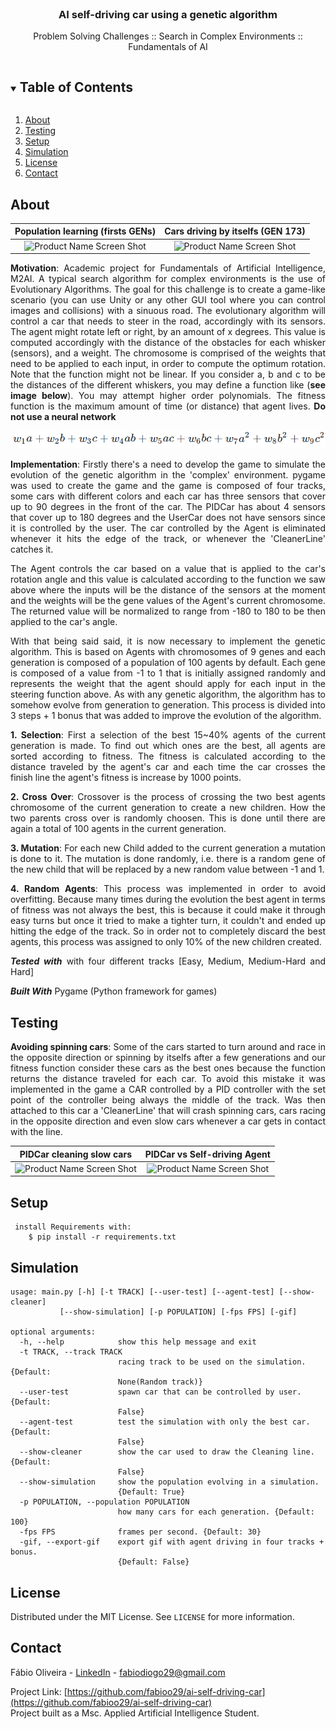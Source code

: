 <!-- PROJECT LOGO -->
<br />
<p align="center">

  <h3 align="center">AI self-driving car using a genetic algorithm</h3>

  <p align="center">
    Problem Solving Challenges :: Search in Complex Environments :: Fundamentals of AI 
    <br />
  </p>
</p>

<!-- TABLE OF CONTENTS -->
<details open="open">
  <summary><h2 style="display: inline-block">Table of Contents</h2></summary>
  <ol>
    <li><a href="#about">About</a></li>
    <li><a href="#testing">Testing</a></li>
    <li><a href="#setup">Setup</a></li>
    <li><a href="#simulation">Simulation</a></li>
    <li><a href="#license">License</a></li>
    <li><a href="#contact">Contact</a></li>
  </ol>
</details>

<!-- ABOUT THE PROJECT -->

## About

|        Population learning (firsts GENs)         |          Cars driving by itselfs (GEN 173)           |
| :----------------------------------------------: | :--------------------------------------------------: |
| ![Product Name Screen Shot](images/learning.gif) | ![Product Name Screen Shot](images/self-driving.gif) |

<div style="text-align: justify">
  
**Motivation**: Academic project for Fundamentals of Artificial Intelligence, M2AI. A typical search algorithm for complex environments is the use of Evolutionary Algorithms. The goal for this challenge is to create a game-like scenario (you can use Unity or any other GUI tool where you can control images and collisions) with a sinuous road. The evolutionary algorithm will control a car that needs to steer in the road, accordingly with its sensors. The agent might rotate left or right, by an amount of x degrees. This value is computed accordingly with the distance of the obstacles for each whisker (sensors), and a weight. The chromosome is comprised of the weights that need to be applied to each input, in order to compute the optimum rotation. Note that the function might not be linear. If you consider a, b and c to be the distances of the different whiskers, you may define a function like (**see image below**). You may attempt higher order polynomials. The fitness function is the maximum amount of time (or distance) that agent lives. **Do not use a neural network**

<p align="center">
  <img src="./images/ga_function.png" />
</p>

**Implementation**: Firstly there's a need to develop the game to simulate the evolution of the genetic algorithm in the 'complex' environment. pygame was used to create the game and the game is composed of four tracks, some cars with different colors and each car has three sensors that cover up to 90 degrees in the front of the car. The PIDCar has about 4 sensors that cover up to 180 degrees and the UserCar does not have sensors since it is controlled by the user. The car controlled by the Agent is eliminated whenever it hits the edge of the track, or whenever the 'CleanerLine' catches it.

The Agent controls the car based on a value that is applied to the car's rotation angle and this value is calculated according to the function we saw above where the inputs will be the distance of the sensors at the moment and the weights will be the gene values of the Agent's current chromosome. The returned value will be normalized to range from -180 to 180 to be then applied to the car's angle.

With that being said said, it is now necessary to implement the genetic algorithm. This is based on Agents with chromosomes of 9 genes and each generation is composed of a population of 100 agents by default. Each gene is composed of a value from -1 to 1 that is initially assigned randomly and represents the weight that the agent should apply for each input in the steering function above. As with any genetic algorithm, the algorithm has to somehow evolve from generation to generation. This process is divided into 3 steps + 1 bonus that was added to improve the evolution of the algorithm.

**1. Selection**: First a selection of the best 15~40% agents of the current generation is made. To find out which ones are the best, all agents are sorted according to fitness. The fitness is calculated according to the distance traveled by the agent's car and each time the car crosses the finish line the agent's fitness is increase by 1000 points.

**2. Cross Over**: Crossover is the process of crossing the two best agents chromosome of the current generation to create a new children. How the two parents cross over is randomly choosen. This is done until there are again a total of 100 agents in the current generation.

**3. Mutation**: For each new Child added to the current generation a mutation is done to it. The mutation is done randomly, i.e. there is a random gene of the new child that will be replaced by a new random value between -1 and 1.

**4. Random Agents**: This process was implemented in order to avoid overfitting. Because many times during the evolution the best agent in terms of fitness was not always the best, this is because it could make it through easy turns but once it tried to make a tighter turn, it couldn't and ended up hitting the edge of the track. So in order not to completely discard the best agents, this process was assigned to only 10% of the new children created.

**_Tested with_** with four different tracks [Easy, Medium, Medium-Hard and Hard]

**_Built With_** Pygame (Python framework for games)

<!-- TESTING -->

## Testing

**Avoiding spinning cars**: Some of the cars started to turn around and race in the opposite direction or spinning by itselfs after a few generations and our fitness function consider these cars as the best ones because the function returns the distance traveled for each car. To avoid this mistake it was implemented in the game a CAR controlled by a PID controller with the set point of the controller being always the middle of the track. Was then attached to this car a 'CleanerLine' that will crash spinning cars, cars racing in the opposite direction and even slow cars whenever a car gets in contact with the line.

|              PIDCar cleaning slow cars               |               PIDCar vs Self-driving Agent               |
| :--------------------------------------------------: | :------------------------------------------------------: |
| ![Product Name Screen Shot](images/learning_PID.gif) | ![Product Name Screen Shot](images/self-driving_PID.gif) |

</div>

<!-- SETUP -->

## Setup

     install Requirements with:
        $ pip install -r requirements.txt

<!-- SIMULATION -->

## Simulation

    usage: main.py [-h] [-t TRACK] [--user-test] [--agent-test] [--show-cleaner]
               [--show-simulation] [-p POPULATION] [-fps FPS] [-gif]

    optional arguments:
      -h, --help            show this help message and exit
      -t TRACK, --track TRACK
                            racing track to be used on the simulation. {Default:
                            None(Random track)}
      --user-test           spawn car that can be controlled by user. {Default:
                            False}
      --agent-test          test the simulation with only the best car. {Default:
                            False}
      --show-cleaner        show the car used to draw the Cleaning line. {Default:
                            False}
      --show-simulation     show the population evolving in a simulation.
                            {Default: True}
      -p POPULATION, --population POPULATION
                            how many cars for each generation. {Default: 100}
      -fps FPS              frames per second. {Default: 30}
      -gif, --export-gif    export gif with agent driving in four tracks + bonus.
                            {Default: False}

<!-- LICENSE -->

## License

Distributed under the MIT License. See `LICENSE` for more information.

<!-- CONTACT -->

## Contact

Fábio Oliveira - [LinkedIn](https://www.linkedin.com/in/fabioo29/) - fabiodiogo29@gmail.com

Project Link: [https://github.com/fabioo29/ai-self-driving-car](https://github.com/fabioo29/ai-self-driving-car)  
Project built as a Msc. Applied Artificial Intelligence Student.
